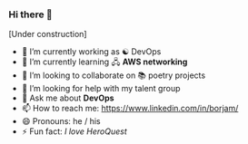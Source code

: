 ### Hi there 👋
[Under construction]

- 🔭 I’m currently working as ☯️ DevOps
- 🌱 I’m currently learning 🖧 **AWS networking**
- 👯 I’m looking to collaborate on 📚 poetry projects
- 🤔 I’m looking for help with my talent group
- 💬 Ask me about **DevOps**
- 📫 How to reach me: https://www.linkedin.com/in/borjam/
- 😄 Pronouns: he / his
- ⚡ Fun fact: *I love HeroQuest*
